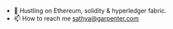 
- 💞️ Hustling on Ethereum, solidity & hyperledger fabric.
- 📫 How to reach me sathya@garpenter.com

<!---
Sathyaprakash-art/Sathyaprakash-art is a ✨ special ✨ repository because its `README.md` (this file) appears on your GitHub profile.
You can click the Preview link to take a look at your changes.
--->
